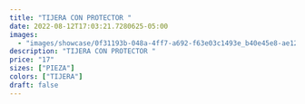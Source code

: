 ```yaml
---
title: "TIJERA CON PROTECTOR "
date: 2022-08-12T17:03:21.7280625-05:00
images:
  - "images/showcase/0f31193b-048a-4ff7-a692-f63e03c1493e_b40e45e8-ae12-4090-8727-bb273bbe3000.webp"
description: "TIJERA CON PROTECTOR "
price: "17"
sizes: ["PIEZA"]
colors: ["TIJERA"]
draft: false
---
```


